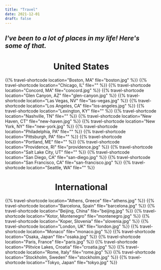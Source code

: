 ```yaml
---
title: "Travel"
date: 2021-12-01
draft: false
---
```


<!--more-->
## _I've been to a lot of places in my life! Here's some of that._

<center><h1>United States</h1></center>
{{% travel-shortcode location="Boston, MA" file="boston.jpg" %}}
{{% travel-shortcode location="Chicago, IL" file="" %}}
{{% travel-shortcode location="Concord, MA" file="concord.jpg" %}}
{{% travel-shortcode location="Glen Canyon, AZ" file="glen-canyon.jpg" %}}
{{% travel-shortcode location="Las Vegas, NV" file="las-vegas.jpg" %}}
{{% travel-shortcode location="Los Angeles, CA" file="los-angeles.jpg" %}}
{{% travel-shortcode location="Lexington, KY" file="" %}}
{{% travel-shortcode location="Nashville, TN" file="" %}}
{{% travel-shortcode location="New Haven, CT" file="new-haven.jpg" %}}
{{% travel-shortcode location="New York, NY" file="new-york.jpg" %}}
{{% travel-shortcode location="Philadelphia, PA" file="" %}}
{{% travel-shortcode location="Pittsburgh, PA" file="" %}}
{{% travel-shortcode location="Portland, ME" file="" %}}
{{% travel-shortcode location="Providence, RI" file="providence.jpg" %}}
{{% travel-shortcode location="Salt Lake City, UT" file="" %}}
{{% travel-shortcode location="San Diego, CA" file="san-diego.jpg" %}}
{{% travel-shortcode location="San Francisco, CA" file="san-francisco.jpg" %}}
{{% travel-shortcode location="Seattle, WA" file="" %}}

<center><h1>International</h1></center>
{{% travel-shortcode location="Athens, Greece" file="athens.jpg" %}}
{{% travel-shortcode location="Barcelona, Spain" file="barcelona.jpg" %}}
{{% travel-shortcode location="Beijing, China" file="beijing.jpg" %}}
{{% travel-shortcode location="Kotor, Montenegro" file="montenegro.jpg" %}}
{{% travel-shortcode location="Koper, Slovenia" file="slovenia.jpg" %}}
{{% travel-shortcode location="London, UK" file="london.jpg" %}}
{{% travel-shortcode location="Monaco" file="monaco.jpg" %}}
{{% travel-shortcode location="Osaka, Japan" file="osaka.jpg" %}}
{{% travel-shortcode location="Paris, France" file="paris.jpg" %}}
{{% travel-shortcode location="Plitvice Lakes, Croatia" file="croatia.jpg" %}}
{{% travel-shortcode location="Rome, Italy" file="rome.jpg" %}}
{{% travel-shortcode location="Stockholm, Sweden" file="stockholm.jpg" %}}
{{% travel-shortcode location="Tokyo, Japan" file="tokyo.jpg" %}}